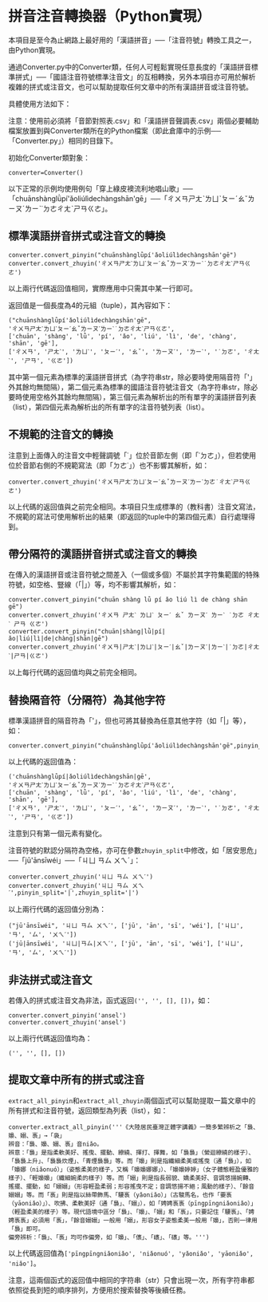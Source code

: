 # 拼音注音轉換器（Python實現）

本項目是至今為止網路上最好用的「漢語拼音」──「注音符號」轉換工具之一，由Python實現。

通過Converter.py中的Converter類，任何人可輕鬆實現任意長度的「漢語拼音標準拼式」──「國語注音符號標準注音文」的互相轉換，另外本項目亦可用於解析複雜的拼式或注音文，也可以幫助提取任何文章中的所有漢語拼音或注音符號。

具體使用方法如下：

注意：使用前必須將「音節對照表.csv」和「漢語拼音聲調表.csv」兩個必要輔助檔案放置到與Converter類所在的Python檔案（即此倉庫中的示例──「Converter.py」）相同的目錄下。

初始化Converter類對象：

```{python}
converter=Converter()
```

以下正常的示例均使用例句「穿上綠皮襖流利地唱山歌」──「chuānshànglǜpí'ǎoliúlìdechàngshān'gē」──「ㄔㄨㄢㄕㄤˋㄌㄩˋㄆㄧˊㄠˇㄌㄧㄡˊㄌㄧˋ˙ㄉㄜㄔㄤˋㄕㄢㄍㄜ」。

## 標準漢語拼音拼式或注音文的轉換

```{python}
converter.convert_pinyin("chuānshànglǜpí'ǎoliúlìdechàngshān'gē")
converter.convert_zhuyin('ㄔㄨㄢㄕㄤˋㄌㄩˋㄆㄧˊㄠˇㄌㄧㄡˊㄌㄧˋ˙ㄉㄜㄔㄤˋㄕㄢㄍㄜ')
```

以上兩行代碼返回值相同，實際應用中只需其中某一行即可。

返回值是一個長度為4的元組（tuple），其內容如下：

```{python}
("chuānshànglǜpí'ǎoliúlìdechàngshān'gē",
'ㄔㄨㄢㄕㄤˋㄌㄩˋㄆㄧˊㄠˇㄌㄧㄡˊㄌㄧˋ˙ㄉㄜㄔㄤˋㄕㄢㄍㄜ',
['chuān', 'shàng', 'lǜ', 'pí', 'ǎo', 'liú', 'lì', 'de', 'chàng', 'shān', 'gē'],
['ㄔㄨㄢ', 'ㄕㄤˋ', 'ㄌㄩˋ', 'ㄆㄧˊ', 'ㄠˇ', 'ㄌㄧㄡˊ', 'ㄌㄧˋ', '˙ㄉㄜ', 'ㄔㄤˋ', 'ㄕㄢ', 'ㄍㄜ'])
```

其中第一個元素為標準的漢語拼音拼式（為字符串str，除必要時使用隔音符「'」外其餘均無間隔），第二個元素為標準的國語注音符號注音文（為字符串str，除必要時使用空格外其餘均無間隔），第三個元素為解析出的所有單字的漢語拼音列表（list），第四個元素為解析出的所有單字的注音符號列表（list）。

## 不規範的注音文的轉換

注意到上面傳入的注音文中輕聲調號「˙」位於音節左側（即「˙ㄉㄜ」），但若使用位於音節右側的不規範寫法（即「ㄉㄜ˙」）也不影響其解析，如：

```{python}
converter.convert_zhuyin('ㄔㄨㄢㄕㄤˋㄌㄩˋㄆㄧˊㄠˇㄌㄧㄡˊㄌㄧˋㄉㄜ˙ㄔㄤˋㄕㄢㄍㄜ')
```

以上代碼的返回值與之前完全相同。本項目只生成標準的（教科書）注音文寫法，不規範的寫法可使用解析出的結果（即返回的tuple中的第四個元素）自行處理得到。

## 帶分隔符的漢語拼音拼式或注音文的轉換

在傳入的漢語拼音或注音符號之間差入（一個或多個）不屬於其字符集範圍的特殊符號，如空格、豎線（「|」）等，均不影響其解析，如：

```{python}
converter.convert_pinyin("chuān shàng lǜ pí ǎo liú lì de chàng shān gē")
converter.convert_zhuyin('ㄔㄨㄢ ㄕㄤˋ ㄌㄩˋ ㄆㄧˊ ㄠˇ ㄌㄧㄡˊ ㄌㄧˋ ˙ㄉㄜ ㄔㄤˋ ㄕㄢ ㄍㄜ')
converter.convert_pinyin("chuān|shàng|lǜ|pí|ǎo|liú|lì|de|chàng|shān|gē")
converter.convert_zhuyin('ㄔㄨㄢ|ㄕㄤˋ|ㄌㄩˋ|ㄆㄧˊ|ㄠˇ|ㄌㄧㄡˊ|ㄌㄧˋ|˙ㄉㄜ|ㄔㄤˋ|ㄕㄢ|ㄍㄜ')
```

以上每行代碼的返回值均與之前完全相同。

## 替換隔音符（分隔符）為其他字符

標準漢語拼音的隔音符為「'」，但也可將其替換為任意其他字符（如「|」等），如：

```{python}
converter.convert_pinyin("chuānshànglǜpí'ǎoliúlìdechàngshān'gē",pinyin_split='|')
```

以上代碼的返回值為：

```{python}
('chuānshànglǜpí|ǎoliúlìdechàngshān|gē',
'ㄔㄨㄢㄕㄤˋㄌㄩˋㄆㄧˊㄠˇㄌㄧㄡˊㄌㄧˋ˙ㄉㄜㄔㄤˋㄕㄢㄍㄜ',
['chuān', 'shàng', 'lǜ', 'pí', 'ǎo', 'liú', 'lì', 'de', 'chàng', 'shān', 'gē'],
['ㄔㄨㄢ', 'ㄕㄤˋ', 'ㄌㄩˋ', 'ㄆㄧˊ', 'ㄠˇ', 'ㄌㄧㄡˊ', 'ㄌㄧˋ', '˙ㄉㄜ', 'ㄔㄤˋ', 'ㄕㄢ', 'ㄍㄜ'])
```

注意到只有第一個元素有變化。

注音符號的默認分隔符為空格，亦可在參數`zhuyin_split`中修改，如「居安思危」──「jū'ānsīwéi」──「ㄐㄩ ㄢㄙ ㄨㄟˊ」：

```{python}
converter.convert_zhuyin('ㄐㄩ ㄢㄙ ㄨㄟˊ')
converter.convert_zhuyin('ㄐㄩ ㄢㄙ ㄨㄟˊ',pinyin_split='|',zhuyin_split='|')
```

以上兩行代碼的返回值分別為：

```{python}
("jū'ānsīwéi", 'ㄐㄩ ㄢㄙ ㄨㄟˊ', ['jū', 'ān', 'sī', 'wéi'], ['ㄐㄩ', 'ㄢ', 'ㄙ', 'ㄨㄟˊ'])
('jū|ānsīwéi', 'ㄐㄩ|ㄢㄙ|ㄨㄟˊ', ['jū', 'ān', 'sī', 'wéi'], ['ㄐㄩ', 'ㄢ', 'ㄙ', 'ㄨㄟˊ'])
```

## 非法拼式或注音文

若傳入的拼式或注音文為非法，函式返回`('', '', [], [])`，如：

```{python}
converter.convert_pinyin('ansel')
converter.convert_zhuyin('ansel')
```

以上兩行代碼返回值均為：

```{python}
('', '', [], [])
```

## 提取文章中所有的拼式或注音

`extract_all_pinyin`和`extract_all_zhuyin`兩個函式可以幫助提取一篇文章中的所有拼式和注音符號，返回類型為列表（list），如：

```{python}
converter.extract_all_pinyin('''《大陸居民臺灣正體字講義》一簡多繁辨析之「裊、嬝、嫋、褭」→「袅」
辨音：「裊、嬝、嫋、褭」音niǎo。
辨意：「裊」是指柔軟美好、搖曳、擺動、繚繞、揮打、揮舞，如「裊裊」（縈迴繚繞的樣子）、「裊裊上升」、「裊裊炊煙」、「青煙裊裊」等。而「嬝」則是指纖細柔美或搖曳（通「裊」），如「嬝娜（niǎonuó）」（姿態柔美的樣子，又稱「嬝嬝娜娜」）、「嬝嬝婷婷」（女子體態輕盈優雅的樣子）、「輕嬝嬝」（纖細婉柔的樣子）等。而「嫋」則是指長弱貌、嬌柔美好、音調悠揚婉轉、搖擺、擺動，如「嫋嫋」（形容輕盈柔弱；形容搖曳不定；音調悠揚不絕；風動的樣子）、「餘音嫋嫋」等。而「褭」則是指以絲帶飾馬、「騕褭（yǎoniǎo）」（古駿馬名，也作「要褭（yāoniǎo）」）、吹拂、柔軟美好（通「裊」、「嫋」），如「娉娉褭褭（pīngpīngniǎoniǎo）」（輕盈柔美的樣子）等。現代語境中區分「裊」、「嬝」、「嫋」和「褭」，只要記住「騕褭」、「娉娉褭褭」必須用「褭」，「餘音嫋嫋」一般用「嫋」，形容女子姿態柔美一般用「嬝」，否則一律用「裊」即可。
偏旁辨析：「裊」、「褭」均可作偏旁，如「嬝」、「㒟」、「㠡」、「䃵」等。''')
```

以上代碼返回值為`['pīngpīngniǎoniǎo', 'niǎonuó', 'yǎoniǎo', 'yāoniǎo', 'niǎo']`。

注意，這兩個函式的返回值中相同的字符串（str）只會出現一次，所有字符串都依照從長到短的順序排列，方便用於搜索替換等後續任務。